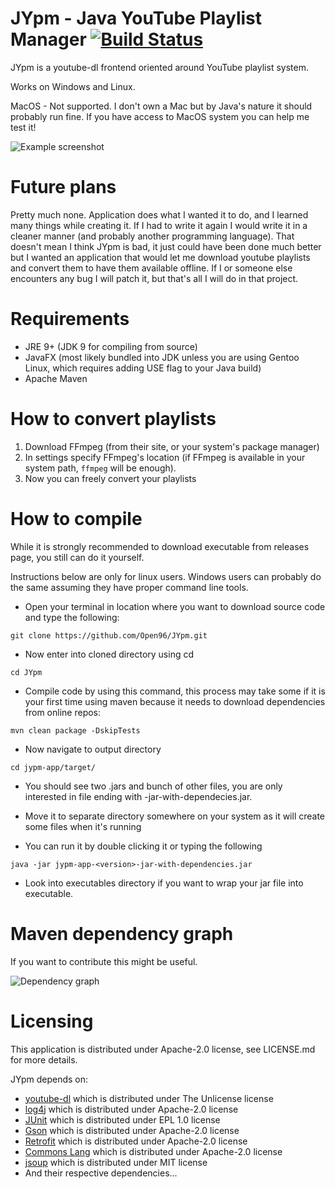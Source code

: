 # JYpm - Java YouTube Playlist Manager [![Build Status](https://travis-ci.org/Open96/JYpm.svg?branch=master)](https://travis-ci.org/Open96/JYpm)

JYpm is a youtube-dl frontend oriented around YouTube playlist system.

Works on Windows and Linux.

MacOS - Not supported. I don't own a Mac but by Java's nature it should probably run fine. If you have access to MacOS system you can help me test it!

![Example screenshot](https://i.imgur.com/dNd7WFz.png)

# Future plans

Pretty much none. Application does what I wanted it to do,  and I learned many things while creating it.
If I had to write it again I would write it in a cleaner manner (and probably another programming language).
That doesn't mean I think JYpm is bad, it just could have been done much better but I wanted an application that
would let me download youtube playlists and convert them to have them available offline. If I or
someone else encounters any bug I will patch it, but that's all I will do in that project.

# Requirements

* JRE 9+ (JDK 9 for compiling from source)
* JavaFX (most likely bundled into JDK unless you are using Gentoo Linux, which requires adding USE flag to your Java build)
* Apache Maven


# How to convert playlists

1. Download FFmpeg (from their site, or your system's package manager)
2. In settings specify FFmpeg's location (if FFmpeg is available in your system path, ```ffmpeg``` will be enough).
3. Now you can freely convert your playlists

# How to compile

While it is strongly recommended to download executable from releases page, you still can do it yourself.

Instructions below are only for linux users. Windows users can probably do the same assuming they have proper command line tools.

* Open your terminal in location where you want to download source code and type the following:

```git clone https://github.com/Open96/JYpm.git```

* Now enter into cloned directory using cd

```cd JYpm```

* Compile code by using this command, this process may take some if it is your first time using maven because it needs to download dependencies from online repos:

````mvn clean package -DskipTests````

* Now navigate to output directory

```cd jypm-app/target/```

* You should see two .jars and bunch of other files, you are only interested in file ending with -jar-with-dependecies.jar.

* Move it to separate directory somewhere on your system as it will create some files when it's running

* You can run it by double clicking it or typing the following

```java -jar jypm-app-<version>-jar-with-dependencies.jar```

* Look into executables directory if you want to wrap your jar file into executable.


# Maven dependency graph

If you want to contribute this might be useful.

![Dependency graph](https://i.imgur.com/rQMNnlE.png)

# Licensing

This application is distributed under Apache-2.0 license, see LICENSE.md for more details.

JYpm depends on:

* [youtube-dl](https://github.com/rg3/youtube-dl) which is distributed under The Unlicense license
* [log4j](https://logging.apache.org/log4j/2.x/) which is distributed under Apache-2.0 license
* [JUnit](http://junit.org/junit5/) which is distributed under EPL 1.0 license
* [Gson](https://github.com/google/gson) which is distributed under Apache-2.0 license
* [Retrofit](https://github.com/square/retrofit) which is distributed under Apache-2.0 license
* [Commons Lang](https://github.com/apache/commons-lang) which is distributed under Apache-2.0 license
* [jsoup](https://github.com/jhy/jsoup) which is distributed under MIT license
* And their respective dependencies...